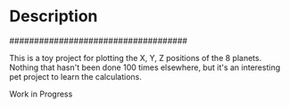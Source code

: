 # Description
####################################

This is a toy project for plotting the X, Y, Z positions of the 8 planets.
Nothing that hasn't been done 100 times elsewhere, but it's an interesting
pet project to learn the calculations.

Work in Progress
